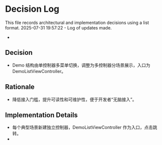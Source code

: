 # Decision Log

This file records architectural and implementation decisions using a list format.
2025-07-31 19:57:22 - Log of updates made.

*

## Decision

* Demo 结构由单控制器多菜单切换，调整为多控制器分场景展示，入口为 DemoListViewController。

## Rationale 

* 降低接入门槛，提升可读性和可维护性，便于开发者“无脑接入”。

## Implementation Details

* 每个典型场景新建独立控制器，DemoListViewController 作为入口，点击跳转。
*   